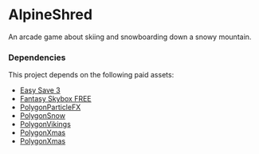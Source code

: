 # AlpineShred
An arcade game about skiing and snowboarding down a snowy mountain.

### Dependencies
This project depends on the following paid assets:

- [Easy Save 3](https://assetstore.unity.com/packages/tools/utilities/easy-save-the-complete-save-data-serializer-system-768)
- [Fantasy Skybox FREE](https://assetstore.unity.com/packages/2d/textures-materials/sky/fantasy-skybox-free-18353)
- [PolygonParticleFX](https://assetstore.unity.com/packages/vfx/particles/polygon-particle-fx-low-poly-3d-art-by-synty-168372)
- [PolygonSnow](https://assetstore.unity.com/packages/3d/characters/polygon-snow-kit-low-poly-3d-art-by-synty-134501)
- [PolygonVikings](https://assetstore.unity.com/packages/3d/environments/fantasy/polygon-vikings-low-poly-3d-art-by-synty-85664)
- [PolygonXmas](https://syntystore.com/products/polygon-xmas-pack?_pos=1&_sid=5b5567561&_ss=r)
- [PolygonXmas](himom.com)


[1]: https://assetstore.unity.com/packages/tools/utilities/easy-save-the-complete-save-data-serializer-system-768


